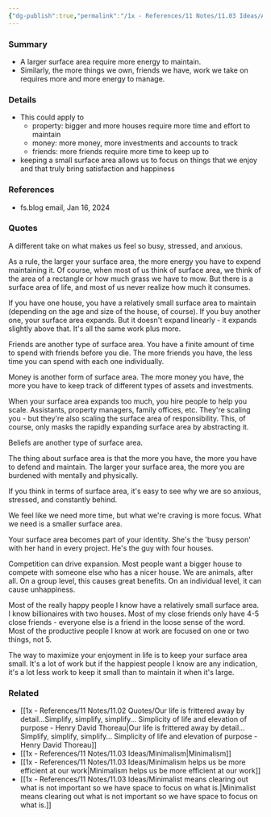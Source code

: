 ```yaml
---
{"dg-publish":true,"permalink":"/1x - References/11 Notes/11.03 Ideas/A bigger surface area requires more time to maintain. Keep your life simple as much as possible./","title":"A bigger surface area requires more time to maintain. Keep your life simple as much as possible.","created":"2024-01-16T20:38:10.000+03:00","updated":"2024-02-14T20:18:36.253+03:00"}
---
```



### Summary
- A larger surface area require more energy to maintain.
- Similarly, the more things we own, friends we have, work we take on requires more and more energy to manage.

### Details
- This could apply to 
	- property: bigger and more houses require more time and effort to maintain
	- money: more money, more investments and accounts to track
	- friends: more friends require more time to keep up to
- keeping a small surface area allows us to focus on things that we enjoy and that truly bring satisfaction and happiness

### References
- fs.blog email, Jan 16, 2024

### Quotes
A different take on what makes us feel so busy, stressed, and anxious.

As a rule, the larger your surface area, the more energy you have to expend maintaining it. Of course, when most of us think of surface area, we think of the area of a rectangle or how much grass we have to mow. But there is a surface area of life, and most of us never realize how much it consumes.

If you have one house, you have a relatively small surface area to maintain (depending on the age and size of the house, of course). If you buy another one, your surface area expands. But it doesn't expand linearly - it expands slightly above that. It's all the same work plus more.

Friends are another type of surface area. You have a finite amount of time to spend with friends before you die. The more friends you have, the less time you can spend with each one individually.

Money is another form of surface area. The more money you have, the more you have to keep track of different types of assets and investments.

When your surface area expands too much, you hire people to help you scale. Assistants, property managers, family offices, etc. They're scaling you - but they're also scaling the surface area of responsibility. This, of course, only masks the rapidly expanding surface area by abstracting it.

Beliefs are another type of surface area.

The thing about surface area is that the more you have, the more you have to defend and maintain. The larger your surface area, the more you are burdened with mentally and physically.

If you think in terms of surface area, it's easy to see why we are so anxious, stressed, and constantly behind.

We feel like we need more time, but what we're craving is more focus. What we need is a smaller surface area.

Your surface area becomes part of your identity. She's the 'busy person' with her hand in every project. He's the guy with four houses.

Competition can drive expansion. Most people want a bigger house to compete with someone else who has a nicer house. We are animals, after all. On a group level, this causes great benefits. On an individual level, it can cause unhappiness.

Most of the really happy people I know have a relatively small surface area. I know billionaires with two houses. Most of my close friends only have 4-5 close friends - everyone else is a friend in the loose sense of the word. Most of the productive people I know at work are focused on one or two things, not 5.

The way to maximize your enjoyment in life is to keep your surface area small. It's a lot of work but if the happiest people I know are any indication, it's a lot less work to keep it small than to maintain it when it's large.

### Related
- [[1x - References/11 Notes/11.02 Quotes/Our life is frittered away by detail…Simplify, simplify, simplify… Simplicity of life and elevation of purpose - Henry David Thoreau\|Our life is frittered away by detail…Simplify, simplify, simplify… Simplicity of life and elevation of purpose - Henry David Thoreau]]
- [[1x - References/11 Notes/11.03 Ideas/Minimalism\|Minimalism]]
- [[1x - References/11 Notes/11.03 Ideas/Minimalism helps us be more efficient at our work\|Minimalism helps us be more efficient at our work]]
- [[1x - References/11 Notes/11.03 Ideas/Minimalist means clearing out what is not important so we have space to focus on what is.\|Minimalist means clearing out what is not important so we have space to focus on what is.]]